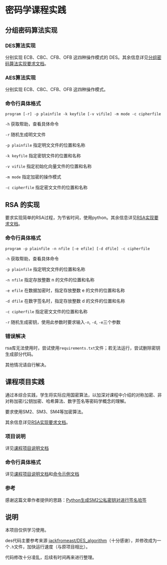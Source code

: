 # 密码学课程实践

## 分组密码算法实现

### DES算法实现

分别实现 ECB、CBC、CFB、OFB 这四种操作模式的 DES。其余信息详见[分组密码算法实现要求文档](./des/requirement_des.md)。

### AES算法实现

分别实现 ECB、CBC、CFB、OFB 这四种操作模式。

### 命令行具体格式

```program [-r] -p plainfile -k keyfile [-v vifile] -m mode -c cipherfile```

```-h``` 获取帮助，查看具体命令

```-r``` 随机生成明文文件

```-p plainfile``` 指定明文文件的位置和名称

```-k keyfile``` 指定密钥文件的位置和名称

```-v vifile``` 指定初始化向量文件的位置和名称

```-m mode``` 指定加密的操作模式

```-c cipherfile``` 指定密文文件的位置和名称

## RSA 的实现

要求实现简单的RSA过程，为节省时间，使用python。其余信息详见[RSA实现要求文档](./rsa/requirement_rsa.md)。

### 命令行具体格式

```program -p plainfile -n nfile [-e efile] [-d dfile] -c cipherfile```

```-h``` 获取帮助，查看具体命令

```-p plainfile``` 指定明文文件的位置和名称

```-n nfile``` 指定存放整数 n 的文件的位置和名称

```-e efile``` 在数据加密时，指定存放整数 e 的文件的位置和名称

```-d dfile``` 在数字签名时，指定存放整数 d 的文件的位置和名称

```-c cipherfile``` 指定密文文件的位置和名称

```-r``` 随机生成密钥，使用此参数时要求输入```-n```, ```-d```, ```-e```三个参数

### 错误解决

rsa库无法使用时，尝试使用```requirements.txt```文件；若无法运行，尝试删除密钥生成部分代码。

其他情况请自行解决。

## 课程项目实践

通过本综合实践，学生将实际应用国密算法，以加深对课程中介绍的对称加密、非对称加密/公钥加密、哈希算法、数字签名等密码学概念的理解。

要求使用SM2、SM3、SM4等加密算法。

其余信息详见[RSA实现要求文档](./rsa/requirement_rsa.md)。

### 项目说明

详见[课程项目说明文档](./classProject/README.md)

### 命令行具体格式

详见[课程项目说明文档](./classProject/README.md)和[命令示例文档](./classProject/toRun.md)

### 参考

感谢这篇文章作者提供的思路：[Python生成SM2公私密钥对进行签名验签](https://samo.fun/2021/03/24/Python_Generate_SM2_key/)

## 说明

本项目仅供学习使用。

des代码主要参考来源 [jackfromeast/DES_algorithm](https://github.com/jackfromeast/DES_algorithm)（十分感谢），并修改成为一个```.h```文件，加快运行速度（与原项目相比）。

代码修改十分凌乱，后续有时间再来进行整理。

